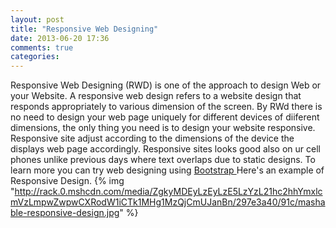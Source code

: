 ```yaml
---
layout: post
title: "Responsive Web Designing"
date: 2013-06-20 17:36
comments: true
categories: 
---
```

Responsive Web Designing (RWD) is one of the approach to design Web or your Website.
A responsive web design refers to a website design that responds appropriately to various dimension of the screen. 
By RWd there is no need to design your web page uniquely for different devices of diiferent dimensions, the only thing you need is to design your website responsive.
Responsive site adjust according to the dimensions of the device the displays web page accordingly.
Responsive sites looks good also on ur cell phones unlike previous days where text overlaps due to static designs.
To learn more you can try web designing using <a href="http://twitter.github.io/bootstrap/"> Bootstrap </a>
Here's an example of Responsive Design.
{% img "http://rack.0.mshcdn.com/media/ZgkyMDEyLzEyLzE5LzYzL21hc2hhYmxlcmVzLmpwZwpwCXRodW1iCTk1MHg1MzQjCmUJanBn/297e3a40/91c/mashable-responsive-design.jpg" %}
